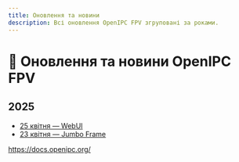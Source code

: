 ```yaml
---
title: Оновлення та новини
description: Всі оновлення OpenIPC FPV згруповані за роками.
---
```


# 📰 Оновлення та новини OpenIPC FPV

## 2025

- [25 квітня — WebUI ](posts/2025-04-25-webui.md)
- [23 квітня — Jumbo Frame](posts/2025-04-23-jumbo.md)


https://docs.openipc.org/


